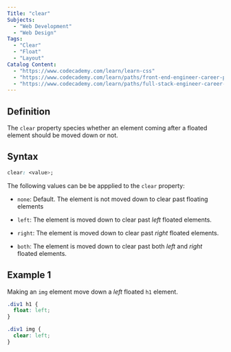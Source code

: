 ```yaml
---
Title: "clear"
Subjects:
  - "Web Development"
  - "Web Design"
Tags:
  - "Clear"
  - "Float"
  - "Layout"
Catalog Content:
  - "https://www.codecademy.com/learn/learn-css"
  - "https://www.codecademy.com/learn/paths/front-end-engineer-career-path"
  - "https://www.codecademy.com/learn/paths/full-stack-engineer-career-path"
---
```


## Definition 

The `clear` property species whether an element coming after a floated element should be moved down or not.

## Syntax

```css
clear: <value>;
```

The following values can be be appplied to the `clear` property: 

- `none`: Default. The element is not moved down to clear past floating elements

- `left`: The element is moved down to clear past *left* floated elements. 

- `right`: The element is moved down to clear past *right* floated elements.

- `both`: The element is moved down to clear past both *left* and *right* floated elements.


## Example 1

Making an `img` element move down a *left* floated `h1` element.

```css
.div1 h1 {
  float: left;
}

.div1 img {
  clear: left; 
}
```